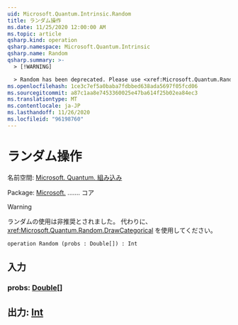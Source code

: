 ```yaml
---
uid: Microsoft.Quantum.Intrinsic.Random
title: ランダム操作
ms.date: 11/25/2020 12:00:00 AM
ms.topic: article
qsharp.kind: operation
qsharp.namespace: Microsoft.Quantum.Intrinsic
qsharp.name: Random
qsharp.summary: >-
  > [!WARNING]

  > Random has been deprecated. Please use <xref:Microsoft.Quantum.Random.DrawCategorical> instead.
ms.openlocfilehash: 1ce3c7ef5a0baba7fdbbed638ada5697f05fcd06
ms.sourcegitcommit: a87c1aa8e7453360025e47ba614f25b02ea84ec3
ms.translationtype: MT
ms.contentlocale: ja-JP
ms.lasthandoff: 11/26/2020
ms.locfileid: "96198760"
---
```

# <a name="random-operation"></a>ランダム操作

名前空間: [Microsoft. Quantum. 組み込み](xref:Microsoft.Quantum.Intrinsic)

Package: [Microsoft.](https://nuget.org/packages/Microsoft.Quantum.QSharp.Core) ....... コア


> [!WARNING]
> ランダムの使用は非推奨とされました。 代わりに、<xref:Microsoft.Quantum.Random.DrawCategorical> を使用してください。



```qsharp
operation Random (probs : Double[]) : Int
```


## <a name="input"></a>入力

### <a name="probs--double"></a>probs: [Double](xref:microsoft.quantum.lang-ref.double)[]





## <a name="output--int"></a>出力: [Int](xref:microsoft.quantum.lang-ref.int)

